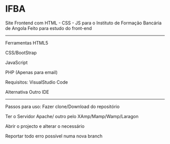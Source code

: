 # IFBA
Site Frontend com HTML - CSS - JS para o Instituto de Formação Bancária de Angola
Feito para estudo do front-end
________________________________________________
Ferramentas
HTML5

CSS/BootStrap

JavaScript

PHP (Apenas para email)

Requisitos:
VisualStudio Code

Alternativa Outro IDE 

________________________________________________
Passos para uso:
Fazer clone/Download do repositório

Ter o Servidor Apache/ outro pelo XAmp/Mamp/Wamp/Laragon

Abrir o projecto e alterar o necessário

Reportar todo erro possível numa nova branch